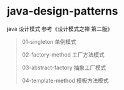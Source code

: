# java-design-patterns
java 设计模式   参考《设计模式之禅 第二版》
>01-singleton 单例模式
>
>02-factory-method 工厂方法模式
>
>03-abstract-factory 抽象工厂模式
>
>04-template-method 模板方法模式
